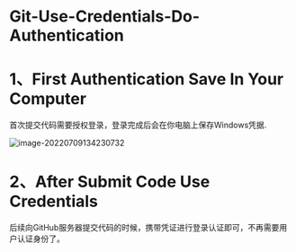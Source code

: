 # Git-Use-Credentials-Do-Authentication 

# 1、First Authentication Save In Your Computer

首次提交代码需要授权登录，登录完成后会在你电脑上保存Windows凭据.

![image-20220709134230732](C:/Users/wangnaixing/AppData/Roaming/Typora/typora-user-images/image-20220709134230732.png)

# 2、After Submit Code Use Credentials

后续向GitHub服务器提交代码的时候，携带凭证进行登录认证即可，不再需要用户认证身份了。